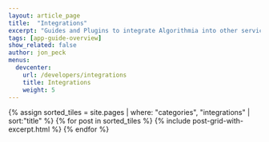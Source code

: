 ```yaml
---
layout: article_page
title:  "Integrations"
excerpt: "Guides and Plugins to integrate Algorithmia into other services/apps"
tags: [app-guide-overview]
show_related: false
author: jon_peck
menus:
  devcenter:
    url: /developers/integrations
    title: Integrations
    weight: 5
---
```


<div class="syn-row">
{% assign sorted_tiles = site.pages | where: "categories", "integrations" | sort:"title" %}
{% for post in sorted_tiles %}
  {% include post-grid-with-excerpt.html %}
{% endfor %}
</div>

